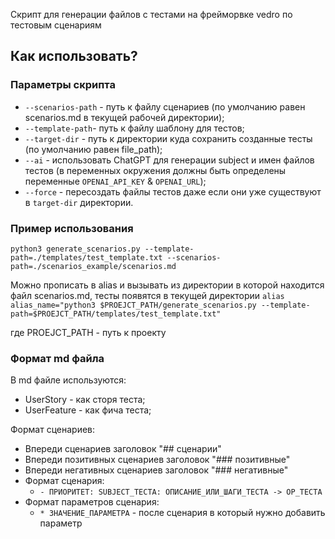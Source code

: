 Скрипт для генерации файлов с тестами на фрейморвке vedro по тестовым сценариям

## Как использовать?

### Параметры скрипта

- `--scenarios-path` - путь к файлу сценариев (по умолчанию равен scenarios.md в текущей рабочей директории);
- `--template-path`- путь к файлу шаблону для тестов;
- `--target-dir` - путь к директории куда сохранить созданные тесты (по умолчанию равен file_path);
- `--ai` - использовать ChatGPT для генерации subject и имен файлов тестов (в переменных окружения должны быть определены переменные `OPENAI_API_KEY` & `OPENAI_URL`);
- `--force` - пересоздать файлы тестов даже если они уже существуют в `target-dir` директории.

### Пример использования

`python3 generate_scenarios.py --template-path=./templates/test_template.txt --scenarios-path=./scenarios_example/scenarios.md`

Можно прописать в alias и вызывать из директории в которой находится файл scenarios.md, тесты появятся в текущей директории
`alias alias_name="python3 $PROEJCT_PATH/generate_scenarios.py --template-path=$PROEJCT_PATH/templates/test_template.txt"`

где PROEJCT_PATH - путь к проекту

### Формат md файла

В md файле используются:
- UserStory - как сторя теста;
- UserFeature - как фича теста;

Формат сценариев:
- Впереди сценариев заголовок "## сценарии"
- Впереди позитивных сценариев заголовок "### позитивные"
- Впереди негативных сценариев заголовок "### негативные"
- Формат сценария:
    - `- ПРИОРИТЕТ: SUBJECT_ТЕСТА: ОПИСАНИЕ_ИЛИ_ШАГИ_ТЕСТА -> ОР_ТЕСТА`
- Формат параметров сценария:
    - `* ЗНАЧЕНИЕ_ПАРАМЕТРА` - после сценария в который нужно добавить параметр
